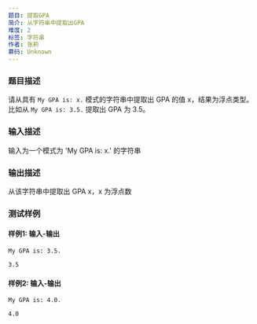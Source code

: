 ```yaml
---
题目: 提取GPA
简介: 从字符串中提取出GPA
难度: 2
标签: 字符串
作者: 张莉
慕码: Unknown
---
```


### 题目描述

请从具有 `My GPA is: x.` 模式的字符串中提取出 GPA 的值 x，结果为浮点类型。比如从 `My GPA is: 3.5.` 提取出 GPA 为 3.5。

### 输入描述

输入为一个模式为 'My GPA is: x.' 的字符串

### 输出描述

从该字符串中提取出 GPA x，x 为浮点数

### 测试样例

#### 样例1: 输入-输出

```
My GPA is: 3.5.
```

```
3.5
```

#### 样例2: 输入-输出

```
My GPA is: 4.0.
```

```
4.0
```

